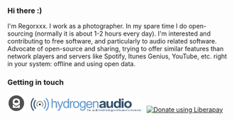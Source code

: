 ### Hi there :)
I'm Regorxxx. I work as a photographer. In my spare time I do open-sourcing (normally it is about 1-2 hours every day). 
I'm interested and contributing to free software, and particularly to audio related software. Advocate of open-source and sharing, trying to offer similar features than network players and servers like Spotify, Itunes Genius, YouTube, etc. right in your system: offline and using open data.


### Getting in touch
<a href="mailto:regorxxx@protonmail.com" title="By Mail">
  <img
    width="40"
    alt="By Mail"
    src="https://raw.githubusercontent.com/regorxxx/regorxxx/master/assets/icons/Papirus-Team-Papirus-Apps-Protonmail-desktop.svg"
/></a>
&nbsp;
<a href="https://hydrogenaud.io/index.php?action=profile;u=137872" title="At hydrogenaudio">
  <img
    width="250"
    alt="At hydrogenaudio "
    src="https://raw.githubusercontent.com/regorxxx/regorxxx/master/assets/icons/Hydrogenaudio_logo_2003.svg"
/></a>
&nbsp;
<noscript><a href="https://liberapay.com/regorxxx/donate"><img alt="Donate using Liberapay" src="https://liberapay.com/assets/widgets/donate.svg"></a></noscript>
